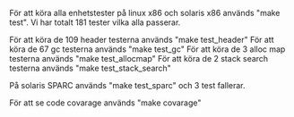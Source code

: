 För att köra alla enhetstester på linux x86 och solaris x86 används "make test". 
Vi har totalt 181 tester vilka alla passerar.  

För att köra de 109 header testerna används "make test_header" 
För att köra de 67 gc testerna används "make test_gc"
För att köra de 3 alloc map testerna används "make test_allocmap" 
För att köra de 2 stack search testerna används "make test_stack_search" 

På solaris SPARC används "make test_sparc" och 3 test fallerar.

För att se code covarage används "make covarage"
